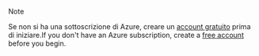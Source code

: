 > [!NOTE]
> <span data-ttu-id="c5bad-101">Se non si ha una sottoscrizione di Azure, creare un [account gratuito](https://azure.microsoft.com/free/?azure-portal=true) prima di iniziare.</span><span class="sxs-lookup"><span data-stu-id="c5bad-101">If you don't have an Azure subscription, create a [free account](https://azure.microsoft.com/free/?azure-portal=true) before you begin.</span></span>